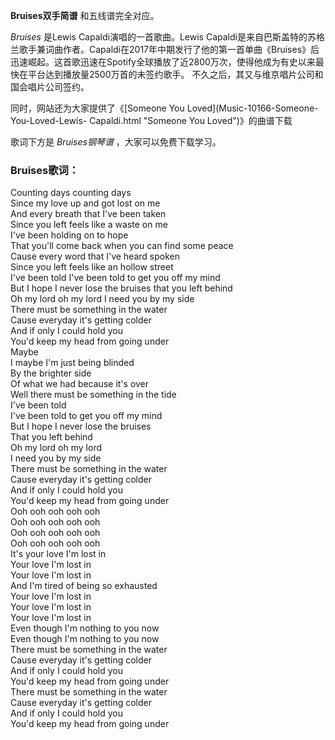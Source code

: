 

**Bruises双手简谱** 和五线谱完全对应。

_Bruises_ 是Lewis Capaldi演唱的一首歌曲。Lewis
Capaldi是来自巴斯盖特的苏格兰歌手兼词曲作者。Capaldi在2017年中期发行了他的第一首单曲《Bruises》后迅速崛起。这首歌迅速在Spotify全球播放了近2800万次，使得他成为有史以来最快在平台达到播放量2500万首的未签约歌手。
不久之后，其又与维京唱片公司和国会唱片公司签约。

同时，网站还为大家提供了《[Someone You Loved](Music-10166-Someone-You-Loved-Lewis-
Capaldi.html "Someone You Loved")》的曲谱下载

歌词下方是 _Bruises钢琴谱_ ，大家可以免费下载学习。

### Bruises歌词：

Counting days counting days  
Since my love up and got lost on me  
And every breath that I've been taken  
Since you left feels like a waste on me  
I've been holding on to hope  
That you'll come back when you can find some peace  
Cause every word that I've heard spoken  
Since you left feels like an hollow street  
I've been told I've been told to get you off my mind  
But I hope I never lose the bruises that you left behind  
Oh my lord oh my lord I need you by my side  
There must be something in the water  
Cause everyday it's getting colder  
And if only I could hold you  
You'd keep my head from going under  
Maybe  
I maybe I'm just being blinded  
By the brighter side  
Of what we had because it's over  
Well there must be something in the tide  
I've been told  
I've been told to get you off my mind  
But I hope I never lose the bruises  
That you left behind  
Oh my lord oh my lord  
I need you by my side  
There must be something in the water  
Cause everyday it's getting colder  
And if only I could hold you  
You'd keep my head from going under  
Ooh ooh ooh ooh ooh  
Ooh ooh ooh ooh ooh  
Ooh ooh ooh ooh ooh  
Ooh ooh ooh ooh ooh  
It's your love I'm lost in  
Your love I'm lost in  
Your love I'm lost in  
And I'm tired of being so exhausted  
Your love I'm lost in  
Your love I'm lost in  
Your love I'm lost in  
Even though I'm nothing to you now  
Even though I'm nothing to you now  
There must be something in the water  
Cause everyday it's getting colder  
And if only I could hold you  
You'd keep my head from going under  
There must be something in the water  
Cause everyday it's getting colder  
And if only I could hold you  
You'd keep my head from going under

